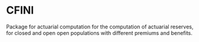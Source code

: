 
<!-- README.md is generated from README.Rmd. Please edit that file -->
CFINI
=====

Package for actuarial computation for the computation of actuarial reserves, for closed and open open populations with different premiums and benefits.
